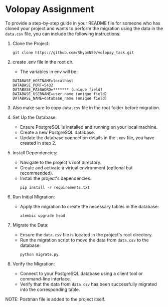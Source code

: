 # Volopay Assignment

To provide a step-by-step guide in your README file for someone who has cloned your project and wants to perform the migration using the data in the `data.csv` file, you can include the following instructions:

1. Clone the Project:
   ```
   git clone https://github.com/ShyamNS9/volopay_task.git
   ```

2. create .env file in the root dir.
   
   - The variables in env will be:
   ```
   DATABASE_HOSTNAME=localhost
   DATABASE_PORT=5432
   DATABASE_PASSWORD=******* (unique field)
   DATABASE_USERNAME=user_name (unique field)
   DATABASE_NAME=database_name (unique field)
   ```
   
3. Also make sure to copy `data.csv` file in the root folder before migration.

4. Set Up the Database:
   - Ensure PostgreSQL is installed and running on your local machine.
   - Create a new PostgreSQL database.
   - Update the database connection details in the `.env` file, you have created in step 2.

5. Install Dependencies:
   - Navigate to the project's root directory.
   - Create and activate a virtual environment (optional but recommended).
   - Install the project's dependencies:
     ```
     pip install -r requirements.txt
     ```

6. Run Initial Migration:
   - Apply the migration to create the necessary tables in the database:
     ```
     alembic upgrade head
     ```

7. Migrate the Data:
   - Ensure the `data.csv` file is located in the project's root directory.
   - Run the migration script to move the data from `data.csv` to the database:
     ```
     python migrate.py
     ```

8. Verify the Migration:
   - Connect to your PostgreSQL database using a client tool or command-line interface.
   - Verify that the data from `data.csv` has been successfully migrated into the corresponding table.


  NOTE: Postman file is added to the project itself.